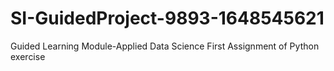 # SI-GuidedProject-9893-1648545621
Guided Learning Module-Applied Data Science
First Assignment of Python exercise
